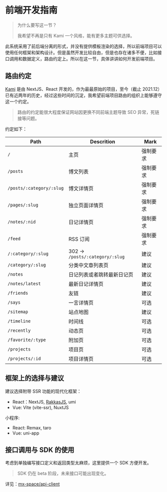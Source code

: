 # 前端开发指南

> 为什么要写这一节？
>
> 我希望不再是只有 Kami 一个风格，能有更多主题可供选择。

此系统采用了前后端分离的形式，并没有提供模板渲染的选择，所以前端项目可以使用任何框架和架构设计。但是虽然开发比较自由，但是也存在诸多不便，比如接口调用和数据定义，路由约定上。所以在这一节，具体讲讲如何开发前端项目。

## 路由约定

[Kami](https://github.com/mx-space/kami) 是由 NextJS、React 开发的，作为最最原始的项目，至今（截止 2021.12）已有近两年的历史，经过这些时间的沉淀，我希望前端项目路由的组织上能够遵守这一个约定。

> 路由的约定能很大程度保证网站因更换不同前端主题导致 SEO 异常，死链接等问题。

约定如下：

| Path                     | Descrition                      | Mark     |
| ------------------------ | ------------------------------- | -------- |
| `/`                      | 主页                            | 强制要求 |
| `/posts`                 | 博文列表                        | 强制要求 |
| `/posts/:category/:slug` | 博文详情页                      | 强制要求 |
| `/pages/:slug`           | 独立页面详情页                  | 强制要求 |
| `/notes/:nid`            | 日记详情页                      | 强制要求 |
| `/feed`                  | RSS 订阅                        | 强制要求 |
| `/:category/:slug`       | 302 -> `/posts/:category/:slug` | 建议     |
| `/category/:slug`        | 分类中文章列表页                | 建议     |
| `/notes`                 | 日记列表或者跳转最新日记页      | 建议     |
| `/notes/latest`          | 最新日记详情页                  | 建议     |
| `/friends`               | 友链                            | 建议     |
| `/says`                  | 一言详情页                      | 可选     |
| `/sitemap`               | 站点地图                        | 建议     |
| `/timeline`              | 时间线                          | 可选     |
| `/recently`              | 动态页                          | 可选     |
| `/favorite/:type`        | 附加页                          | 可选     |
| `/projects`              | 项目页                          | 可选     |
| `/projects/:id`          | 项目详情页                      | 可选     |

## 框架上的选择与建议

建议选择附带 SSR 功能的现代化框架：

- React：NextJS, [RakkasJS](https://github.com/rakkasjs/rakkasjs), umi
- Vue: Vite (vite-ssr), NuxtJS

小程序:

- React: Remax, taro
- Vue: uni-app

## 接口调用与 SDK 的使用

考虑到单独编写接口定义和返回类型太麻烦，这里提供一个 SDK 方便开发。

> SDK 仍在 beta 阶段，未来接口可能出现变化。

详见：[mx-space/api-client](https://github.com/mx-space/api-client)

